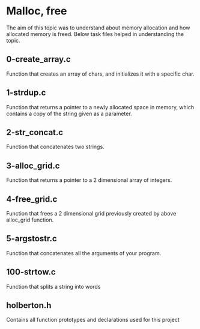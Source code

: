 # Malloc, free
The aim of this topic was to understand about memory allocation and how allocated memory is freed. Below task files helped in understanding the topic.
## 0-create_array.c
Function that creates an array of chars, and initializes it with a specific char.
## 1-strdup.c
Function that returns a pointer to a newly allocated space in memory, which contains a copy of the string given as a parameter.
## 2-str_concat.c
Function that concatenates two strings.
## 3-alloc_grid.c
Function that returns a pointer to a 2 dimensional array of integers.
## 4-free_grid.c
Function that frees a 2 dimensional grid previously created by above alloc_grid function.
## 5-argstostr.c
Function that concatenates all the arguments of your program.
## 100-strtow.c
Function that splits a string into words
## holberton.h
Contains all function prototypes and declarations used for this project
